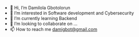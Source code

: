 - 👋 Hi, I’m Damilola Gbotolorun
- 👀 I’m interested in Software development and Cybersecurity
- 🌱 I’m currently learning Backend  
- 💞️ I’m looking to collaborate on ...
- 📫 How to reach me damigbot@gmail.com

<!---
DamiGbot/DamiGbot is a ✨ special ✨ repository because its `README.md` (this file) appears on your GitHub profile.
You can click the Preview link to take a look at your changes.
--->
